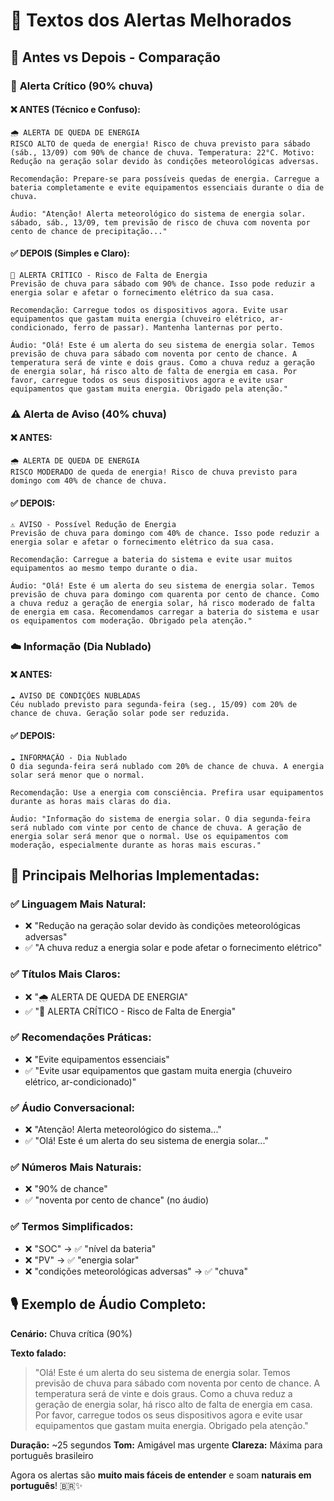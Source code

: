 # 📝 Textos dos Alertas Melhorados

## 🔄 Antes vs Depois - Comparação

### 🚨 **Alerta Crítico (90% chuva)**

#### ❌ **ANTES (Técnico e Confuso):**
```
🌧️ ALERTA DE QUEDA DE ENERGIA
RISCO ALTO de queda de energia! Risco de chuva previsto para sábado (sáb., 13/09) com 90% de chance de chuva. Temperatura: 22°C. Motivo: Redução na geração solar devido às condições meteorológicas adversas.

Recomendação: Prepare-se para possíveis quedas de energia. Carregue a bateria completamente e evite equipamentos essenciais durante o dia de chuva.

Áudio: "Atenção! Alerta meteorológico do sistema de energia solar. sábado, sáb., 13/09, tem previsão de risco de chuva com noventa por cento de chance de precipitação..."
```

#### ✅ **DEPOIS (Simples e Claro):**
```
🚨 ALERTA CRÍTICO - Risco de Falta de Energia
Previsão de chuva para sábado com 90% de chance. Isso pode reduzir a energia solar e afetar o fornecimento elétrico da sua casa.

Recomendação: Carregue todos os dispositivos agora. Evite usar equipamentos que gastam muita energia (chuveiro elétrico, ar-condicionado, ferro de passar). Mantenha lanternas por perto.

Áudio: "Olá! Este é um alerta do seu sistema de energia solar. Temos previsão de chuva para sábado com noventa por cento de chance. A temperatura será de vinte e dois graus. Como a chuva reduz a geração de energia solar, há risco alto de falta de energia em casa. Por favor, carregue todos os seus dispositivos agora e evite usar equipamentos que gastam muita energia. Obrigado pela atenção."
```

### ⚠️ **Alerta de Aviso (40% chuva)**

#### ❌ **ANTES:**
```
🌧️ ALERTA DE QUEDA DE ENERGIA
RISCO MODERADO de queda de energia! Risco de chuva previsto para domingo com 40% de chance de chuva.
```

#### ✅ **DEPOIS:**
```
⚠️ AVISO - Possível Redução de Energia
Previsão de chuva para domingo com 40% de chance. Isso pode reduzir a energia solar e afetar o fornecimento elétrico da sua casa.

Recomendação: Carregue a bateria do sistema e evite usar muitos equipamentos ao mesmo tempo durante o dia.

Áudio: "Olá! Este é um alerta do seu sistema de energia solar. Temos previsão de chuva para domingo com quarenta por cento de chance. Como a chuva reduz a geração de energia solar, há risco moderado de falta de energia em casa. Recomendamos carregar a bateria do sistema e usar os equipamentos com moderação. Obrigado pela atenção."
```

### ☁️ **Informação (Dia Nublado)**

#### ❌ **ANTES:**
```
☁️ AVISO DE CONDIÇÕES NUBLADAS
Céu nublado previsto para segunda-feira (seg., 15/09) com 20% de chance de chuva. Geração solar pode ser reduzida.
```

#### ✅ **DEPOIS:**
```
☁️ INFORMAÇÃO - Dia Nublado
O dia segunda-feira será nublado com 20% de chance de chuva. A energia solar será menor que o normal.

Recomendação: Use a energia com consciência. Prefira usar equipamentos durante as horas mais claras do dia.

Áudio: "Informação do sistema de energia solar. O dia segunda-feira será nublado com vinte por cento de chance de chuva. A geração de energia solar será menor que o normal. Use os equipamentos com moderação, especialmente durante as horas mais escuras."
```

## 🎯 **Principais Melhorias Implementadas:**

### ✅ **Linguagem Mais Natural:**
- ❌ "Redução na geração solar devido às condições meteorológicas adversas"
- ✅ "A chuva reduz a energia solar e pode afetar o fornecimento elétrico"

### ✅ **Títulos Mais Claros:**
- ❌ "🌧️ ALERTA DE QUEDA DE ENERGIA"
- ✅ "🚨 ALERTA CRÍTICO - Risco de Falta de Energia"

### ✅ **Recomendações Práticas:**
- ❌ "Evite equipamentos essenciais"
- ✅ "Evite usar equipamentos que gastam muita energia (chuveiro elétrico, ar-condicionado)"

### ✅ **Áudio Conversacional:**
- ❌ "Atenção! Alerta meteorológico do sistema..."
- ✅ "Olá! Este é um alerta do seu sistema de energia solar..."

### ✅ **Números Mais Naturais:**
- ❌ "90% de chance"
- ✅ "noventa por cento de chance" (no áudio)

### ✅ **Termos Simplificados:**
- ❌ "SOC" → ✅ "nível da bateria"
- ❌ "PV" → ✅ "energia solar"
- ❌ "condições meteorológicas adversas" → ✅ "chuva"

## 🎙️ **Exemplo de Áudio Completo:**

**Cenário:** Chuva crítica (90%)

**Texto falado:**
> "Olá! Este é um alerta do seu sistema de energia solar. Temos previsão de chuva para sábado com noventa por cento de chance. A temperatura será de vinte e dois graus. Como a chuva reduz a geração de energia solar, há risco alto de falta de energia em casa. Por favor, carregue todos os seus dispositivos agora e evite usar equipamentos que gastam muita energia. Obrigado pela atenção."

**Duração:** ~25 segundos
**Tom:** Amigável mas urgente
**Clareza:** Máxima para português brasileiro

Agora os alertas são **muito mais fáceis de entender** e soam **naturais em português**! 🇧🇷✨
